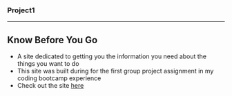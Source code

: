 ### Project1
---
Know Before You Go
---
* A site dedicated to getting you the information you need about the things you want to do
* This site was built during for the first group project assignment in my coding bootcamp experience
* Check out the site [here](https://bimatn.github.io/Project1/)
